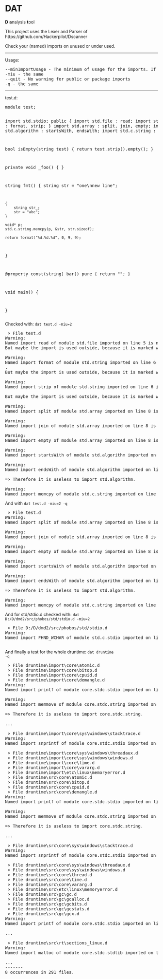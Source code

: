 DAT
===

<b>D</b> <b>a</b>nalysis <b>t</b>ool
<p>This project uses the Lexer and Parser of https://github.com/Hackerpilot/Dscanner</p>

Check your (named) imports on unused or under used.<br />

<hr />
Usage:
<pre>
--minImportUsage - The minimum of usage for the imports. If this is exceeded, there is a warning.
-miu - the same
--quit - No warning for public or package imports
-q - the same
</pre>
<hr />
test.d:
<pre>
module test;

import std.stdio;
public {
	import std.file : read;
	import std.string : format, strip;
}
import std.array : split, join, empty;
import std.algorithm : startsWith, endsWith;
import std.c.string : memcpy;

bool isEmpty(string test) {
	return test.strip().empty();
}

private void _foo() { }

string fmt() {
	string str = "one\nnew line";

	{
		string str_;
		str = "abc";
	}

	void* p;
	std.c.string.memcpy(p, &str, str.sizeof);

	return format("%d.%d.%d", 0, 9, 9);
}

@property
const(string) bar() pure {
	return "";
}

void main() {

}
</pre>

Checked with:
<code>dat test.d -miu=2</code>

<pre>
 > File test.d
Warning:
Named import read of module std.file imported on line 5 is never used.
But maybe the import is used outside, because it is marked with public.

Warning:
Named import format of module std.string imported on line 6 is used only 1 times
.
But maybe the import is used outside, because it is marked with public.

Warning:
Named import strip of module std.string imported on line 6 is used only 1 times.

But maybe the import is used outside, because it is marked with public.

Warning:
Named import split of module std.array imported on line 8 is never used.

Warning:
Named import join of module std.array imported on line 8 is never used.

Warning:
Named import empty of module std.array imported on line 8 is used only 1 times.

Warning:
Named import startsWith of module std.algorithm imported on line 9 is never used.

Warning:
Named import endsWith of module std.algorithm imported on line 9 is never used.

=> Therefore it is useless to import std.algorithm.

Warning:
Named import memcpy of module std.c.string imported on line 10 is used only 1 times.
</pre>

And with <code>dat test.d -miu=2 -q</code>

<pre>
 > File test.d
Warning:
Named import split of module std.array imported on line 8 is never used.

Warning:
Named import join of module std.array imported on line 8 is never used.

Warning:
Named import empty of module std.array imported on line 8 is used only 1 times.

Warning:
Named import startsWith of module std.algorithm imported on line 9 is never used.

Warning:
Named import endsWith of module std.algorithm imported on line 9 is never used.

=> Therefore it is useless to import std.algorithm.

Warning:
Named import memcpy of module std.c.string imported on line 10 is used only 1 times.
</pre>

And for std/stdio.d checked with:
<code>dat D:/D/dmd2/src/phobos/std/stdio.d -miu=2</code>

<pre>
 > File D:/D/dmd2/src/phobos/std/stdio.d
Warning:
Named import FHND_WCHAR of module std.c.stdio imported on line 35 is used only 1 times.

</pre>

And finally a test for the whole druntime:
<code>dat druntime -q</code>
<pre>
 > File druntime\import\core\atomic.d
 > File druntime\import\core\bitop.d
 > File druntime\import\core\cpuid.d
 > File druntime\import\core\demangle.d
Warning:
Named import printf of module core.stdc.stdio imported on line 19 is never used.

Warning:
Named import memmove of module core.stdc.string imported on line 21 is never used.

=> Therefore it is useless to import core.stdc.string.

...

 > File druntime\import\core\sys\windows\stacktrace.d
Warning:
Named import snprintf of module core.stdc.stdio imported on line 285 is never used.

 > File druntime\import\core\sys\windows\threadaux.d
 > File druntime\import\core\sys\windows\windows.d
 > File druntime\import\core\time.d
 > File druntime\import\core\vararg.d
 > File druntime\import\etc\linux\memoryerror.d
 > File druntime\src\core\atomic.d
 > File druntime\src\core\bitop.d
 > File druntime\src\core\cpuid.d
 > File druntime\src\core\demangle.d
Warning:
Named import printf of module core.stdc.stdio imported on line 19 is never used.

Warning:
Named import memmove of module core.stdc.string imported on line 21 is never used.

=> Therefore it is useless to import core.stdc.string.

...

 > File druntime\src\core\sys\windows\stacktrace.d
Warning:
Named import snprintf of module core.stdc.stdio imported on line 285 is never used.

 > File druntime\src\core\sys\windows\threadaux.d
 > File druntime\src\core\sys\windows\windows.d
 > File druntime\src\core\thread.d
 > File druntime\src\core\time.d
 > File druntime\src\core\vararg.d
 > File druntime\src\etc\linux\memoryerror.d
 > File druntime\src\gc\gc.d
 > File druntime\src\gc\gcalloc.d
 > File druntime\src\gc\gcbits.d
 > File druntime\src\gc\gcstats.d
 > File druntime\src\gc\gcx.d
Warning:
Named import printf of module core.stdc.stdio imported on line 49 is never used.

...

 > File druntime\src\rt\sections_linux.d
Warning:
Named import malloc of module core.stdc.stdlib imported on line 17 is never used.

...
-------
8 occurrences in 291 files.
</pre>
